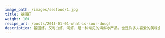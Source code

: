 ```yaml
---
image_path: /images/seafood/1.jpg
title: 基围虾
weight: 100
recipe_url: /posts/2016-01-01-what-is-sour-dough
description: 基围虾，又称白虾、河虾，是一种常见的海鲜水产品，也是许多人喜爱的美味食材之一。基围虾具有独特的口感和鲜美的味道，适合多种烹饪方式，如清蒸、煮、炒、烤.在烹饪过程中，基围虾的肉质鲜嫩、弹牙，带有淡淡的甜味，十分美味。其独特的味道可以与各种调料搭配，增添风味。基围虾可以作为主菜或配菜，常用于海鲜拼盘、海鲜炒饭、海鲜火锅等料理，受到许多食客的喜爱。此外，基围虾富含蛋白质、矿物质和维生素，对身体健康有益。选择新鲜、无异味的基围虾，是品尝美味海鲜的不错选择。
---
```

